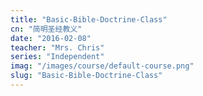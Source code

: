```yaml
---
title: "Basic-Bible-Doctrine-Class"
cn: "简明圣经教义"
date: "2016-02-08"
teacher: "Mrs. Chris"
series: "Independent"
imag: "/images/course/default-course.png"
slug: "Basic-Bible-Doctrine-Class"
---
```

